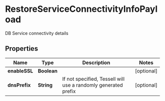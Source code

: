 

# RestoreServiceConnectivityInfoPayload

DB Service connectivity details

## Properties

Name | Type | Description | Notes
------------ | ------------- | ------------- | -------------
**enableSSL** | **Boolean** |  |  [optional]
**dnsPrefix** | **String** | If not specified, Tessell will use a randomly generated prefix |  [optional]



